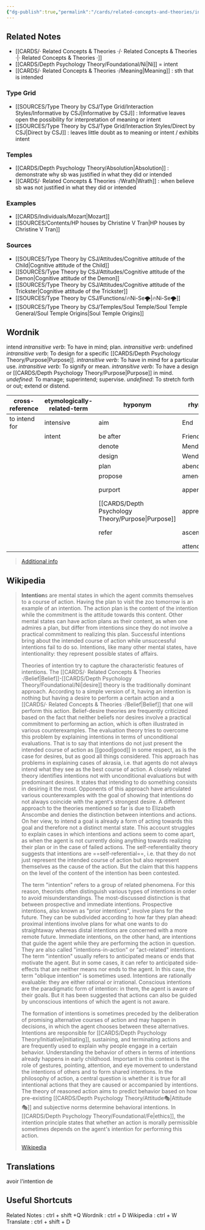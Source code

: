 ```yaml
---
{"dg-publish":true,"permalink":"/cards/related-concepts-and-theories/intention/","noteIcon":"1","created":"2023-01-02T00:15:28.243+01:00","updated":"2023-05-02T19:34:11.852+02:00"}
---
```



## Related Notes 
- [[CARDS/· Related Concepts & Theories ·/· Related Concepts & Theories ·\|· Related Concepts & Theories ·]]
- [[CARDS/Depth Psychology Theory/Foundational/Ni\|Ni]] = intent
- [[CARDS/· Related Concepts & Theories ·/Meaning\|Meaning]] : sth that is intended  

### Type Grid
- [[SOURCES/Type Theory by CSJ/Type Grid/Interaction Styles/Informative by CSJ\|Informative by CSJ]] : Informative leaves open the possibility for interpretation of meaning or intent
- [[SOURCES/Type Theory by CSJ/Type Grid/Interaction Styles/Direct by CSJ\|Direct by CSJ]] : leaves little doubt as to meaning or intent / exhibits intent

### Temples 
- [[CARDS/Depth Psychology Theory/Absolution\|Absolution]] : demonstrate why sb was justified in what they did or intended 
- [[CARDS/· Related Concepts & Theories ·/Wrath\|Wrath]] : when believe sb was not justified in what they did or intended

### Examples 
- [[CARDS/Individuals/Mozart\|Mozart]]
- [[SOURCES/Contents/HP houses by Christine V Tran\|HP houses by Christine V Tran]]

### Sources 
- [[SOURCES/Type Theory by CSJ/Attitudes/Cognitive attitude of the Child\|Cognitive attitude of the Child]]
- [[SOURCES/Type Theory by CSJ/Attitudes/Cognitive attitude of the Demon\|Cognitive attitude of the Demon]]
- [[SOURCES/Type Theory by CSJ/Attitudes/Cognitive attitude of the Trickster\|Cognitive attitude of the Trickster]]
- [[SOURCES/Type Theory by CSJ/Functions/🔥Ni-Se🌪️\|🔥Ni-Se🌪️]] 
- [[SOURCES/Type Theory by CSJ/Temples/Soul Temple/Soul Temple General/Soul Temple Origins\|Soul Temple Origins]]

## Wordnik

intend
*intransitive verb*: To have in mind; plan.
*intransitive verb*: undefined
*intransitive verb*: To design for a specific [[CARDS/Depth Psychology Theory/Purpose\|Purpose]].
*intransitive verb*: To have in mind for a particular use.
*intransitive verb*: To signify or mean.
*intransitive verb*: To have a design or [[CARDS/Depth Psychology Theory/Purpose\|Purpose]] in mind.
*undefined*: To manage; superintend; supervise.
*undefined*: To stretch forth or out; extend or distend.

| cross-reference |etymologically-related-term |hyponym |rhyme |same-context |synonym |verb-form |
| --- | --- | --- | --- | --- | --- | --- |
| to intend for | intensive | aim | End | 22-24 | add up to | intended |
|  | intent | be after | Friend | Ula | aim | intending |
|  |  | denote | Mende | Xe | aim | intends |
|  |  | design | Wend | brightnesse | aim at |  |
|  |  | plan | abend | condign | aim to |  |
|  |  | propose | amend | couchant | arrange |  |
|  |  | purport | append | describe | aspire after |  |
|  |  | [[CARDS/Depth Psychology Theory/Purpose\|Purpose]] | apprehend | executive-level | aspire to |  |
|  |  | refer | ascend | flame-shaped | assign |  |
|  |  |  | attend | flenx | attempt |  |

> [Additional info](https://www.wordnik.com/words/intend)


## Wikipedia 

> **Intention**s are mental states in which the agent commits themselves to a course of action. Having the plan to visit the zoo tomorrow is an example of an intention. The action plan is the content of the intention while the commitment is the attitude towards this content. Other mental states can have action plans as their content, as when one admires a plan, but differ from intentions since they do not involve a practical commitment to realizing this plan. Successful intentions bring about the intended course of action while unsuccessful intentions fail to do so. Intentions, like many other mental states, have intentionality: they represent possible states of affairs.
>
> Theories of intention try to capture the characteristic features of intentions. The [[CARDS/· Related Concepts & Theories ·/Belief\|Belief]]-[[CARDS/Depth Psychology Theory/Foundational/Ni\|desire]] theory is the traditionally dominant approach. According to a simple version of it, having an intention is nothing but having a desire to perform a certain action and a [[CARDS/· Related Concepts & Theories ·/Belief\|Belief]] that one will perform this action. Belief-desire theories are frequently criticized based on the fact that neither beliefs nor desires involve a practical commitment to performing an action, which is often illustrated in various counterexamples. The evaluation theory tries to overcome this problem by explaining intentions in terms of unconditional evaluations. That is to say that intentions do not just present the intended course of action as [[good\|good]] in some respect, as is the case for desires, but as good all things considered. This approach has problems in explaining cases of akrasia, i.e. that agents do not always intend what they see as the best course of action. A closely related theory identifies intentions not with unconditional evaluations but with predominant desires. It states that intending to do something consists in desiring it the most. Opponents of this approach have articulated various counterexamples with the goal of showing that intentions do not always coincide with the agent's strongest desire. A different approach to the theories mentioned so far is due to Elizabeth Anscombe and denies the distinction between intentions and actions. On her view, to intend a goal is already a form of acting towards this goal and therefore not a distinct mental state. This account struggles to explain cases in which intentions and actions seem to come apart, as when the agent is not currently doing anything towards realizing their plan or in the case of failed actions. The self-referentiality theory suggests that intentions are ==self-referential==, i.e. that they do not just represent the intended course of action but also represent themselves as the cause of the action. But the claim that this happens on the level of the content of the intention has been contested.
>
> The term "intention" refers to a group of related phenomena. For this reason, theorists often distinguish various types of intentions in order to avoid misunderstandings. The most-discussed distinction is that between prospective and immediate intentions. Prospective intentions, also known as "prior intentions", involve plans for the future. They can be subdivided according to how far they plan ahead: proximal intentions involve plans for what one wants to do straightaway whereas distal intentions are concerned with a more remote future. Immediate intentions, on the other hand, are intentions that guide the agent while they are performing the action in question. They are also called  "intentions-in-action" or "act-related" intentions. The term "intention" usually refers to anticipated means or ends that motivate the agent. But in some cases, it can refer to anticipated side-effects that are neither means nor ends to the agent. In this case, the term "oblique intention" is sometimes used. Intentions are rationally evaluable: they are either rational or irrational. Conscious intentions are the paradigmatic form of intention: in them, the agent is aware of their goals. But it has been suggested that actions can also be guided by unconscious intentions of which the agent is not aware.
>
> The formation of intentions is sometimes preceded by the deliberation of promising alternative courses of action and may happen in decisions, in which the agent chooses between these alternatives. Intentions are responsible for [[CARDS/Depth Psychology Theory/Initiative\|initiating]], sustaining, and terminating actions and are frequently used to explain why people engage in a certain behavior. Understanding the behavior of others in terms of intentions already happens in early childhood. Important in this context is the role of gestures, pointing, attention, and eye movement to understand the intentions of others and to form shared intentions. In the philosophy of action, a central question is whether it is true for all intentional actions that they are caused or accompanied by intentions. The theory of reasoned action aims to predict behavior based on how pre-existing [[CARDS/Depth Psychology Theory/Attitude🎭\|Attitude🎭]] and subjective norms determine behavioral intentions. In [[CARDS/Depth Psychology Theory/Foundational/Fe\|ethics]], the intention principle states that whether an action is morally permissible sometimes depends on the agent's intention for performing this action.
>
> [Wikipedia](https://en.wikipedia.org/wiki/Intention)

## Translations 
avoir l'intention de


## Useful Shortcuts
Related Notes : ctrl + shift +Q
Wordnik : ctrl + D
Wikipedia : ctrl + W
Translate : ctrl + shift + D 